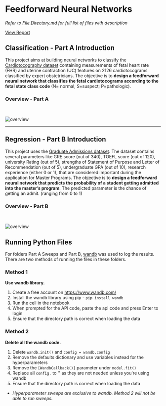 # Feedforward Neural Networks
*Refer to [File Directory.md](https://github.com/Todayisagreatday/CZ4042-Neural-Nets/blob/main/Neural%20Networks/NN_Assignment/File%20Directory.md) for full list of files with description*

[View Report](https://github.com/Todayisagreatday/CZ4042-Neural-Nets/blob/main/Neural%20Networks/NN_Assignment/5.%20Report%20and%20Diagrams/NN%20Assignment%20Report.pdf)
## Classification - Part A Introduction
This project aims at building neural networks to classify the [Cardiotocography dataset](https://archive.ics.uci.edu/ml/datasets/Cardiotocography) containing measurements of fetal heart rate (FHR) and uterine contraction (UC) features on 2126 cardiotocograms classified by expert obstetricians. The objective is to **design a feedforward neural network that classifies the fetal cardiotocograms according to the fetal state class code** (N= normal; S=suspect; P=pathologic).

### Overview - Part A
<br>

![overview](https://i.imgur.com/2G9nIWr.jpg)

---
## Regression - Part B Introduction

This project uses the [Graduate Admissions dataset](https://www.kaggle.com/mohansacharya/graduate-admissions). The dataset contains several parameters like GRE score (out of 340), TOEFL score (out of 120), university Rating (out of 5), strengths of
Statement of Purpose and Letter of Recommendation (out of 5), undergraduate GPA (out of 10), research experience (either 0 or 1), that are considered important during the application for Master Programs. The objective is to **design a feedforward neural network that predicts the probability of a student
getting admitted into the master’s program**. The predicted parameter is the chance of getting an admit. (ranging from 0 to 1)

### Overview - Part B

<br>

![overview](https://i.imgur.com/MVKo8iV.jpg)

## Running Python Files
For folders Part A Sweeps and Part B, [wandb](https://towardsdatascience.com/logging-with-weights-biases-da048e3cbc8b) was used to log the results. There are two methods of running the files in these folders.  

### Method 1
**Use wandb library.**
1. Create a free account on https://www.wandb.com/
2. Install the wandb library using pip - ```pip install wandb```
3. Run the cell in the notebook
4. When prompted for the API code, paste the api code and press Enter to login
5. Ensure that the directory path is correct when loading the data

### Method 2 
**Delete all the wandb code.**
1. Delete ```wandb.init()``` and ```config = wandb.config```
2. Remove the defaults dictionary and use variables instead for the hyperparameters
3. Remove the ```[WandbCallback()]``` parameter under ```model.fit()```
4. Replace all ```config.``` to '' as they are not needed unless you're using wandb
5. Ensure that the directory path is correct when loading the data

- *Hyperparameter sweeps are exclusive to wandb. Method 2 will not be able to run sweeps.* 

